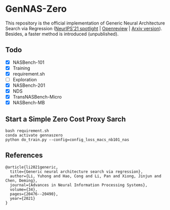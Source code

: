 # GenNAS-Zero

This repository is the official implementation of Generic Neural Architecture Search via Regression ([NeurIPS'21 spotlight](https://papers.nips.cc/paper/2021/hash/aba53da2f6340a8b89dc96d09d0d0430-Abstract.html) | [Openreview](https://openreview.net/forum?id=mPTfR3Upe0o) | [Arxiv version](https://arxiv.org/abs/2108.01899)). Besides, a faster method is introduced (unpublished).

## Todo

- [x] NASBench-101
- [x] Training
- [x] requirement.sh
- [ ] Exploration
- [x] NASBench-201
- [x] NDS
- [x] TransNASBench-Micro
- [x] NASBench-MB

## Start a Simple Zero Cost Proxy Sarch

    
    bash requirement.sh
    conda activate gennaszero
    python do_train.py --config=config_loss_macs_nb101_nas


## References
```
@article{li2021generic,
  title={Generic neural architecture search via regression},
  author={Li, Yuhong and Hao, Cong and Li, Pan and Xiong, Jinjun and Chen, Deming},
  journal={Advances in Neural Information Processing Systems},
  volume={34},
  pages={20476--20490},
  year={2021}
}
```

